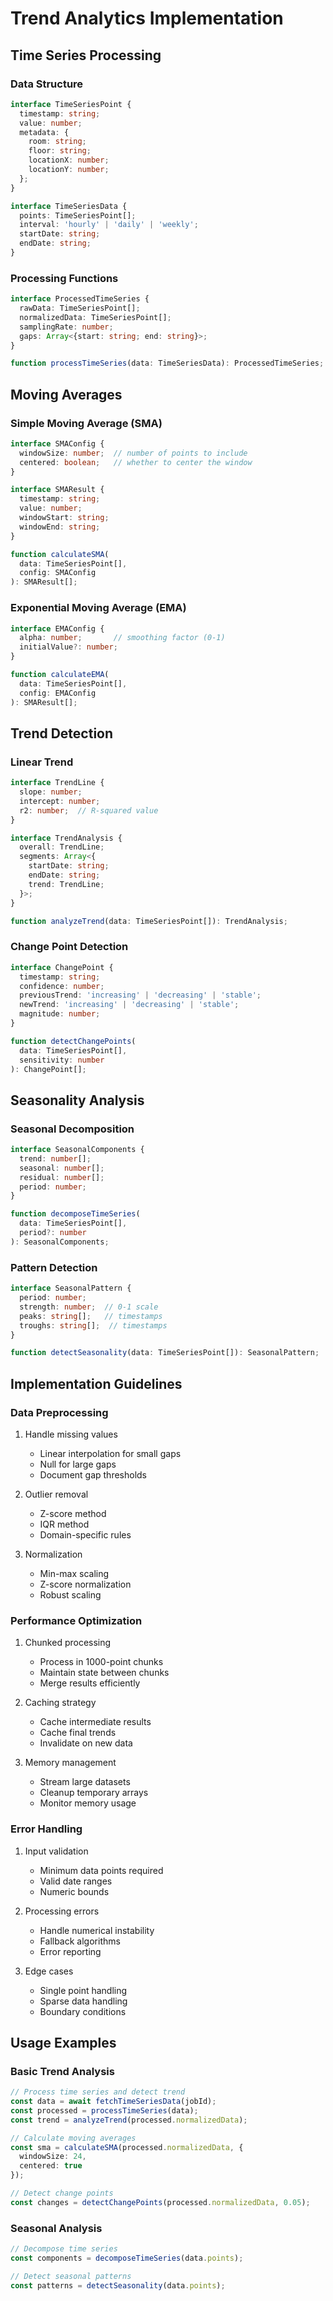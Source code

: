 # Trend Analytics Implementation

## Time Series Processing

### Data Structure
```typescript
interface TimeSeriesPoint {
  timestamp: string;
  value: number;
  metadata: {
    room: string;
    floor: string;
    locationX: number;
    locationY: number;
  };
}

interface TimeSeriesData {
  points: TimeSeriesPoint[];
  interval: 'hourly' | 'daily' | 'weekly';
  startDate: string;
  endDate: string;
}
```

### Processing Functions
```typescript
interface ProcessedTimeSeries {
  rawData: TimeSeriesPoint[];
  normalizedData: TimeSeriesPoint[];
  samplingRate: number;
  gaps: Array<{start: string; end: string}>;
}

function processTimeSeries(data: TimeSeriesData): ProcessedTimeSeries;
```

## Moving Averages

### Simple Moving Average (SMA)
```typescript
interface SMAConfig {
  windowSize: number;  // number of points to include
  centered: boolean;   // whether to center the window
}

interface SMAResult {
  timestamp: string;
  value: number;
  windowStart: string;
  windowEnd: string;
}

function calculateSMA(
  data: TimeSeriesPoint[],
  config: SMAConfig
): SMAResult[];
```

### Exponential Moving Average (EMA)
```typescript
interface EMAConfig {
  alpha: number;       // smoothing factor (0-1)
  initialValue?: number;
}

function calculateEMA(
  data: TimeSeriesPoint[],
  config: EMAConfig
): SMAResult[];
```

## Trend Detection

### Linear Trend
```typescript
interface TrendLine {
  slope: number;
  intercept: number;
  r2: number;  // R-squared value
}

interface TrendAnalysis {
  overall: TrendLine;
  segments: Array<{
    startDate: string;
    endDate: string;
    trend: TrendLine;
  }>;
}

function analyzeTrend(data: TimeSeriesPoint[]): TrendAnalysis;
```

### Change Point Detection
```typescript
interface ChangePoint {
  timestamp: string;
  confidence: number;
  previousTrend: 'increasing' | 'decreasing' | 'stable';
  newTrend: 'increasing' | 'decreasing' | 'stable';
  magnitude: number;
}

function detectChangePoints(
  data: TimeSeriesPoint[],
  sensitivity: number
): ChangePoint[];
```

## Seasonality Analysis

### Seasonal Decomposition
```typescript
interface SeasonalComponents {
  trend: number[];
  seasonal: number[];
  residual: number[];
  period: number;
}

function decomposeTimeSeries(
  data: TimeSeriesPoint[],
  period?: number
): SeasonalComponents;
```

### Pattern Detection
```typescript
interface SeasonalPattern {
  period: number;
  strength: number;  // 0-1 scale
  peaks: string[];   // timestamps
  troughs: string[];  // timestamps
}

function detectSeasonality(data: TimeSeriesPoint[]): SeasonalPattern;
```

## Implementation Guidelines

### Data Preprocessing
1. Handle missing values
   - Linear interpolation for small gaps
   - Null for large gaps
   - Document gap thresholds

2. Outlier removal
   - Z-score method
   - IQR method
   - Domain-specific rules

3. Normalization
   - Min-max scaling
   - Z-score normalization
   - Robust scaling

### Performance Optimization
1. Chunked processing
   - Process in 1000-point chunks
   - Maintain state between chunks
   - Merge results efficiently

2. Caching strategy
   - Cache intermediate results
   - Cache final trends
   - Invalidate on new data

3. Memory management
   - Stream large datasets
   - Cleanup temporary arrays
   - Monitor memory usage

### Error Handling
1. Input validation
   - Minimum data points required
   - Valid date ranges
   - Numeric bounds

2. Processing errors
   - Handle numerical instability
   - Fallback algorithms
   - Error reporting

3. Edge cases
   - Single point handling
   - Sparse data handling
   - Boundary conditions

## Usage Examples

### Basic Trend Analysis
```typescript
// Process time series and detect trend
const data = await fetchTimeSeriesData(jobId);
const processed = processTimeSeries(data);
const trend = analyzeTrend(processed.normalizedData);

// Calculate moving averages
const sma = calculateSMA(processed.normalizedData, {
  windowSize: 24,
  centered: true
});

// Detect change points
const changes = detectChangePoints(processed.normalizedData, 0.05);
```

### Seasonal Analysis
```typescript
// Decompose time series
const components = decomposeTimeSeries(data.points);

// Detect seasonal patterns
const patterns = detectSeasonality(data.points);

